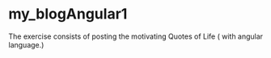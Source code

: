 # my_blogAngular1
The exercise consists of posting the motivating Quotes of Life ( with angular language.)
